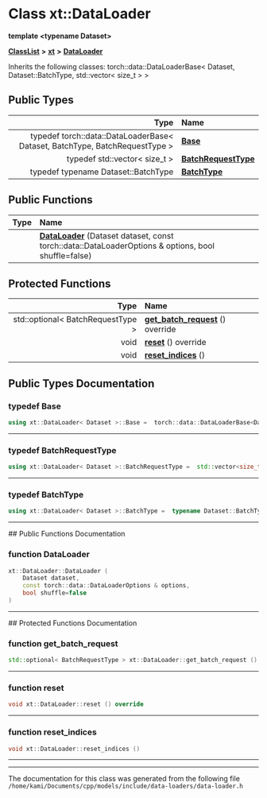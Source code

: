 

# Class xt::DataLoader

**template &lt;typename Dataset&gt;**



[**ClassList**](annotated.md) **>** [**xt**](namespacext.md) **>** [**DataLoader**](classxt_1_1DataLoader.md)








Inherits the following classes: torch::data::DataLoaderBase< Dataset, Dataset::BatchType, std::vector< size_t > >














## Public Types

| Type | Name |
| ---: | :--- |
| typedef torch::data::DataLoaderBase&lt; Dataset, BatchType, BatchRequestType &gt; | [**Base**](#typedef-base)  <br> |
| typedef std::vector&lt; size\_t &gt; | [**BatchRequestType**](#typedef-batchrequesttype)  <br> |
| typedef typename Dataset::BatchType | [**BatchType**](#typedef-batchtype)  <br> |




















## Public Functions

| Type | Name |
| ---: | :--- |
|   | [**DataLoader**](#function-dataloader) (Dataset dataset, const torch::data::DataLoaderOptions & options, bool shuffle=false) <br> |
























## Protected Functions

| Type | Name |
| ---: | :--- |
|  std::optional&lt; BatchRequestType &gt; | [**get\_batch\_request**](#function-get_batch_request) () override<br> |
|  void | [**reset**](#function-reset) () override<br> |
|  void | [**reset\_indices**](#function-reset_indices) () <br> |




## Public Types Documentation




### typedef Base 

```C++
using xt::DataLoader< Dataset >::Base =  torch::data::DataLoaderBase<Dataset, BatchType, BatchRequestType>;
```




<hr>



### typedef BatchRequestType 

```C++
using xt::DataLoader< Dataset >::BatchRequestType =  std::vector<size_t>;
```




<hr>



### typedef BatchType 

```C++
using xt::DataLoader< Dataset >::BatchType =  typename Dataset::BatchType;
```




<hr>
## Public Functions Documentation




### function DataLoader 

```C++
xt::DataLoader::DataLoader (
    Dataset dataset,
    const torch::data::DataLoaderOptions & options,
    bool shuffle=false
) 
```




<hr>
## Protected Functions Documentation




### function get\_batch\_request 

```C++
std::optional< BatchRequestType > xt::DataLoader::get_batch_request () override
```




<hr>



### function reset 

```C++
void xt::DataLoader::reset () override
```




<hr>



### function reset\_indices 

```C++
void xt::DataLoader::reset_indices () 
```




<hr>

------------------------------
The documentation for this class was generated from the following file `/home/kami/Documents/cpp/models/include/data-loaders/data-loader.h`

